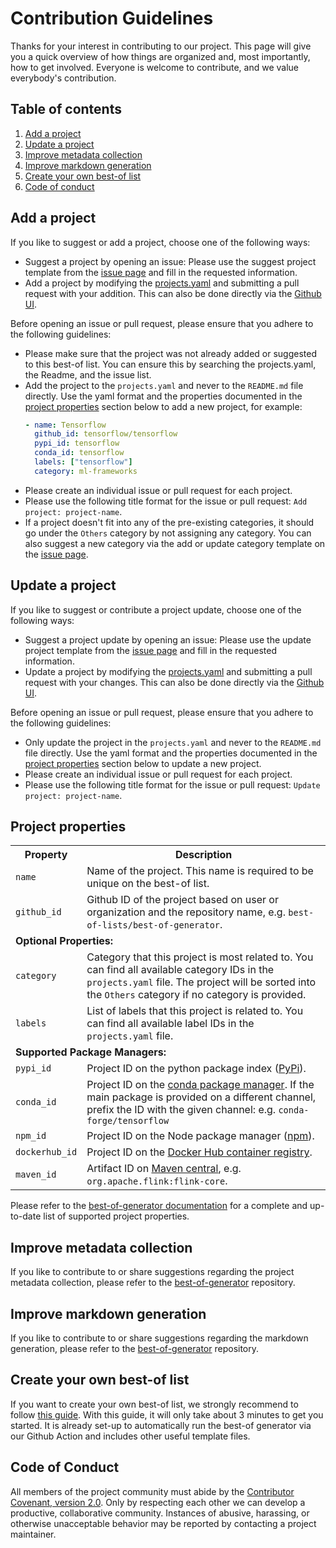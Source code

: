 <!-- markdownlint-disable MD024 -->
# Contribution Guidelines

Thanks for your interest in contributing to our project. This page will give you a quick overview of how things are organized and, most importantly, how to get involved. Everyone is welcome to contribute, and we value everybody's contribution.

## Table of contents

1. [Add a project](#add-a-project)
2. [Update a project](#update-a-project)
3. [Improve metadata collection](#improve-metadata-collection)
4. [Improve markdown generation](#improve-markdown-generation)
5. [Create your own best-of list](#improve-markdown-generation)
6. [Code of conduct](#code-of-conduct)

## Add a project

If you like to suggest or add a project, choose one of the following ways:

- Suggest a project by opening an issue: Please use the suggest project template from the [issue page](https://github.com/34j/best-of-lean4/issues/new/choose) and fill in the requested information.
- Add a project by modifying the [projects.yaml](https://github.com/34j/best-of-lean4/blob/main/projects.yaml) and submitting a pull request with your addition. This can also be done directly via the [Github UI](https://github.com/34j/best-of-lean4/edit/main/projects.yaml).

Before opening an issue or pull request, please ensure that you adhere to the following guidelines:

- Please make sure that the project was not already added or suggested to this best-of list. You can ensure this by searching the projects.yaml, the Readme, and the issue list.
- Add the project to the `projects.yaml` and never to the `README.md` file directly. Use the yaml format and the properties documented in the [project properties](#project-properties) section below to add a new project, for example:
    ```yaml
    - name: Tensorflow
      github_id: tensorflow/tensorflow
      pypi_id: tensorflow
      conda_id: tensorflow
      labels: ["tensorflow"]
      category: ml-frameworks
    ```
- Please create an individual issue or pull request for each project.
- Please use the following title format for the issue or pull request: `Add project: project-name`.
- If a project doesn't fit into any of the pre-existing categories, it should go under the `Others` category by not assigning any category. You can also suggest a new category via the add or update category template on the [issue page](https://github.com/34j/best-of-lean4/issues/new/choose).

## Update a project

If you like to suggest or contribute a project update, choose one of the following ways:

- Suggest a project update by opening an issue: Please use the update project template from the [issue page](https://github.com/34j/best-of-lean4/issues/new/choose) and fill in the requested information.
- Update a project by modifying the [projects.yaml](https://github.com/34j/best-of-lean4/blob/main/projects.yaml) and submitting a pull request with your changes. This can also be done directly via the [Github UI](https://github.com/34j/best-of-lean4/edit/main/projects.yaml).

Before opening an issue or pull request, please ensure that you adhere to the following guidelines:

- Only update the project in the `projects.yaml` and never to the `README.md` file directly. Use the yaml format and the properties documented in the [project properties](#project-properties) section below to update a new project.
- Please create an individual issue or pull request for each project.
- Please use the following title format for the issue or pull request: `Update project: project-name`.

## Project properties

<table>
    <tr>
        <th>Property</th>
        <th>Description</th>
    </tr>
    <tr>
        <td><code>name</code></td>
        <td>Name of the project. This name is required to be unique on the best-of list.</td>
    </tr>
    <tr>
        <td><code>github_id</code></td>
        <td>Github ID of the project based on user or organization and the repository name, e.g. <code>best-of-lists/best-of-generator</code>.</td>
    </tr>
    <tr>
        <td colspan="2"><b>Optional Properties:</b></td>
    </tr>
    <tr>
        <td><code>category</code></td>
        <td>Category that this project is most related to. You can find all available category IDs in the <code>projects.yaml</code> file. The project will be sorted into the <code>Others</code> category if no category is provided.</td>
    </tr>
    <tr>
        <td><code>labels</code></td>
        <td>List of labels that this project is related to. You can find all available label IDs in the <code>projects.yaml</code> file.</td>
    </tr>
    <tr>
        <td colspan="2"><b>Supported Package Managers:</b></td>
    </tr>
    <tr>
        <td><code>pypi_id</code></td>
        <td>Project ID on the python package index (<a href="https://pypi.org">PyPi</a>).</td>
    </tr>
    <tr>
        <td><code>conda_id</code></td>
        <td>Project ID on the <a href="https://anaconda.org">conda package manager</a>. If the main package is provided on a different channel, prefix the ID with the given channel: e.g. <code>conda-forge/tensorflow</code></td>
    </tr>
    <tr>
        <td><code>npm_id</code></td>
        <td>Project ID on the Node package manager (<a href="https://www.npmjs.com">npm</a>).</td>
    </tr>
    <tr>
        <td><code>dockerhub_id</code></td>
        <td>Project ID on the <a href="https://hub.docker.com">Docker Hub container registry</a>. </td>
    </tr>
    <tr>
        <td><code>maven_id</code></td>
        <td>Artifact ID on <a href="https://mvnrepository.com">Maven central</a>, e.g. <code>org.apache.flink:flink-core</code>. </td>
    </tr>
</table>

Please refer to the [best-of-generator documentation](https://github.com/best-of-lists/best-of-generator#project-properties) for a complete and up-to-date list of supported project properties.

## Improve metadata collection

If you like to contribute to or share suggestions regarding the project metadata collection, please refer to the [best-of-generator](https://github.com/best-of-lists/best-of-generator) repository.

## Improve markdown generation

If you like to contribute to or share suggestions regarding the markdown generation, please refer to the [best-of-generator](https://github.com/best-of-lists/best-of-generator) repository.

## Create your own best-of list

If you want to create your own best-of list, we strongly recommend to follow [this guide](https://github.com/best-of-lists/best-of/blob/main/create-best-of-list.md). With this guide, it will only take about 3 minutes to get you started. It is already set-up to automatically run the best-of generator via our Github Action and includes other useful template files.

## Code of Conduct

All members of the project community must abide by the [Contributor Covenant, version 2.0](./.github/CODE_OF_CONDUCT.md). Only by respecting each other we can develop a productive, collaborative community. Instances of abusive, harassing, or otherwise unacceptable behavior may be reported by contacting a project maintainer.
